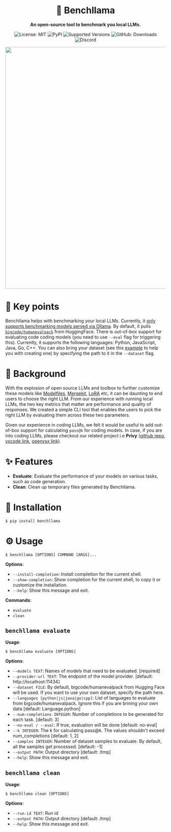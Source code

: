 <div align="center">
  <h1><b>🧮 Benchllama</b></h1>
  <p>
    <strong>An open-source tool to benchmark you local LLMs.</strong>
  </p>
  <img src="https://img.shields.io/badge/License-MIT-yellow.svg" alt="License: MIT"/>
  <img src="https://img.shields.io/pypi/v/benchllama" alt="PyPI"/>
  <img src="https://img.shields.io/pypi/pyversions/benchllama.svg" alt="Supported Versions"/>
  <img src="https://img.shields.io/pypi/dm/benchllama.svg" alt="GitHub: Downloads"/>
  <a href="https://discord.gg/wykDxGyUHA"  style="text-decoration: none; outline: none">
  <img src="https://dcbadge.vercel.app/api/server/vAcVQ7XhR2?style=flat&compact=true" alt="Discord"/>
  </a>
  <p align="center">
    <img src="https://raw.githubusercontent.com/srikanth235/benchllama/master/media/benchllama.gif" width="760"/>
  </p>
</div>

# 🔑 Key points

Benchllama helps with benchmarking your local LLMs. Currently, it <u>only supports benchmarking models served via Ollama</u>. By default, it pulls [`bigcode/humanevalpack`](https://huggingface.co/datasets/bigcode/humanevalpack) from HuggingFace. There is out-of-box support for evaluating code coding models (you need to use `--eval` flag for triggering this). Currently, it supports the following languages: Python, JavaScript, Java, Go, C++. You can also bring your dataset (see this [example](https://github.com/srikanth235/benchllama/tree/master/examples) to help you with creating one) by specifying the path to it in the `--dataset` flag.

# 📜 Background

With the explosion of open source LLMs and toolbox to further customize these models like [Modelfiles](https://github.com/ollama/ollama/blob/main/docs/modelfile.md), [Mergekit](https://github.com/arcee-ai/mergekit), [LoRA](https://github.com/microsoft/LoRA) etc, it can be daunting to end users to choose the right LLM. From our experience with running local LLMs, the two key metrics that matter are performance and quality of responses. We created a simple CLI tool that enables the users to pick the right LLM by evaluating them across these two parameters.

Given our experience in coding LLMs, we felt it would be useful to add out-of-box support for calculating `pass@k` for coding models. In case, if you are into coding LLMs, please checkout our related project i.e **Privy** ([github repo](https://github.com/srikanth235/privy), [vscode link](https://marketplace.visualstudio.com/items?itemName=privy.privy-vscode), [openvsx link](https://open-vsx.org/extension/Privy/privy-vscode)).

# ✨ Features

- **Evaluate**: Evaluate the performance of your models on various tasks, such as code generation.
- **Clean**: Clean up temporary files generated by Benchllama.

# 🚀 Installation

```console
$ pip install benchllama
```

# ⚙️ Usage

```console
$ benchllama [OPTIONS] COMMAND [ARGS]...
```

**Options**:

- `--install-completion`: Install completion for the current shell.
- `--show-completion`: Show completion for the current shell, to copy it or customize the installation.
- `--help`: Show this message and exit.

**Commands**:

- `evaluate`
- `clean`

## `benchllama evaluate`

**Usage**:

```console
$ benchllama evaluate [OPTIONS]
```

**Options**:

- `--models TEXT`: Names of models that need to be evaluated. [required]
- `--provider-url TEXT`: The endpoint of the model provider. [default: http://localhost:11434]
- `--dataset FILE`: By default, bigcode/humanevalpack from Hugging Face will be used. If you want to use your own dataset, specify the path here.
- `--languages [python|js|java|go|cpp]`: List of languages to evaluate from bigcode/humanevalpack. Ignore this if you are brining your own data [default: Language.python]
- `--num-completions INTEGER`: Number of completions to be generated for each task. [default: 3]
- `--no-eval / --eval`: If true, evaluation will be done [default: no-eval]
- `--k INTEGER`: The k for calculating pass@k. The values shouldn't exceed num_completions [default: 1, 2]
- `--samples INTEGER`: Number of dataset samples to evaluate. By default, all the samples get processed. [default: -1]
- `--output PATH`: Output directory [default: /tmp]
- `--help`: Show this message and exit.

## `benchllama clean`

**Usage**:

```console
$ benchllama clean [OPTIONS]
```

**Options**:

- `--run-id TEXT`: Run id
- `--output PATH`: Output directory [default: /tmp]
- `--help`: Show this message and exit.
